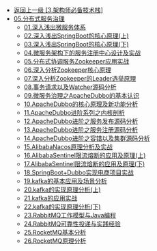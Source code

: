 - [返回上一级 [3.架构师必备技术栈]](2.JavaNotes/(9).gupao-lesson/3.架构师必备技术栈/)
- [05.分布式服务治理](2.JavaNotes/(9).gupao-lesson/3.架构师必备技术栈/05.分布式服务治理/)
  - [01.深入浅出微服务体系](2.JavaNotes/(9).gupao-lesson/3.架构师必备技术栈/05.分布式服务治理/01.深入浅出微服务体系.md)
  - [02.深入浅出SpringBoot的核心原理(上)](2.JavaNotes/(9).gupao-lesson/3.架构师必备技术栈/05.分布式服务治理/02.深入浅出SpringBoot的核心原理(上).md)
  - [03.深入浅出SpringBoot的核心原理(下)](2.JavaNotes/(9).gupao-lesson/3.架构师必备技术栈/05.分布式服务治理/03.深入浅出SpringBoot的核心原理(下).md)
  - [04.微服务架构下的服务注册中心设计及实战](2.JavaNotes/(9).gupao-lesson/3.架构师必备技术栈/05.分布式服务治理/04.微服务架构下的服务注册中心设计及实战.md)
  - [05.分布式协调服务Zookeeper应用实战](2.JavaNotes/(9).gupao-lesson/3.架构师必备技术栈/05.分布式服务治理/05.分布式协调服务Zookeeper应用实战.md)
  - [06.深入分析Zookeeper核心原理](2.JavaNotes/(9).gupao-lesson/3.架构师必备技术栈/05.分布式服务治理/06.深入分析Zookeeper核心原理.md)
  - [07.深入分析Zookeeper的Leader选举原理](2.JavaNotes/(9).gupao-lesson/3.架构师必备技术栈/05.分布式服务治理/07.深入分析Zookeeper的Leader选举原理.md)
  - [08.事务请求以及Watcher源码分析](2.JavaNotes/(9).gupao-lesson/3.架构师必备技术栈/05.分布式服务治理/08.事务请求以及Watcher源码分析.md)
  - [09.微服务治理之ApacheDubbo的基本认识](2.JavaNotes/(9).gupao-lesson/3.架构师必备技术栈/05.分布式服务治理/09.微服务治理之ApacheDubbo的基本认识.md)
  - [10.ApacheDubbo的核心原理及新功能分析](2.JavaNotes/(9).gupao-lesson/3.架构师必备技术栈/05.分布式服务治理/10.ApacheDubbo的核心原理及新功能分析.md)
  - [11.ApacheDubbo进阶系列之内核剖析](2.JavaNotes/(9).gupao-lesson/3.架构师必备技术栈/05.分布式服务治理/11.ApacheDubbo进阶系列之内核剖析.md)
  - [12.ApacheDubbo进阶之服务发布源码分析](2.JavaNotes/(9).gupao-lesson/3.架构师必备技术栈/05.分布式服务治理/12.ApacheDubbo进阶之服务发布源码分析.md)
  - [13.ApacheDubbo进阶之服务注册源码分析](2.JavaNotes/(9).gupao-lesson/3.架构师必备技术栈/05.分布式服务治理/13.ApacheDubbo进阶之服务注册源码分析.md)
  - [14.ApacheDubbo进阶之容错以及集群源码分析](2.JavaNotes/(9).gupao-lesson/3.架构师必备技术栈/05.分布式服务治理/14.ApacheDubbo进阶之容错以及集群源码分析.md)
  - [15.AlibabaNacos原理分析及实战](2.JavaNotes/(9).gupao-lesson/3.架构师必备技术栈/05.分布式服务治理/15.AlibabaNacos原理分析及实战.md)
  - [16.AlibabaSentinel限流熔断的应用及原理(上)](2.JavaNotes/(9).gupao-lesson/3.架构师必备技术栈/05.分布式服务治理/16.AlibabaSentinel限流熔断的应用及原理(上).md)
  - [17.AlibabaSentinel限流熔断的应用及原理(下)](2.JavaNotes/(9).gupao-lesson/3.架构师必备技术栈/05.分布式服务治理/17.AlibabaSentinel限流熔断的应用及原理(下).md)
  - [18.SpringBoot+Dubbo实现电商项目实战](2.JavaNotes/(9).gupao-lesson/3.架构师必备技术栈/05.分布式服务治理/18.SpringBoot+Dubbo实现电商项目实战.md)
  - [19.kafka的基本应用及场景分析](2.JavaNotes/(9).gupao-lesson/3.架构师必备技术栈/05.分布式服务治理/19.kafka的基本应用及场景分析.md)
  - [20.kafka的实现原理分析(上)](2.JavaNotes/(9).gupao-lesson/3.架构师必备技术栈/05.分布式服务治理/20.kafka的实现原理分析(上).md)
  - [21.kafka的应用实战](2.JavaNotes/(9).gupao-lesson/3.架构师必备技术栈/05.分布式服务治理/21.kafka的应用实战.md)
  - [22.kafka的实现原理分析(下)](2.JavaNotes/(9).gupao-lesson/3.架构师必备技术栈/05.分布式服务治理/22.kafka的实现原理分析(下).md)
  - [23.RabbitMQ工作模型与Java编程](2.JavaNotes/(9).gupao-lesson/3.架构师必备技术栈/05.分布式服务治理/23.RabbitMQ工作模型与Java编程.md)
  - [24.RabbitMQ可靠性投递与实践经验](2.JavaNotes/(9).gupao-lesson/3.架构师必备技术栈/05.分布式服务治理/24.RabbitMQ可靠性投递与实践经验.md)
  - [25.RocketMQ基本分析](2.JavaNotes/(9).gupao-lesson/3.架构师必备技术栈/05.分布式服务治理/25.RocketMQ基本分析.md)
  - [26.RocketMQ原理分析](2.JavaNotes/(9).gupao-lesson/3.架构师必备技术栈/05.分布式服务治理/26.RocketMQ原理分析.md)
